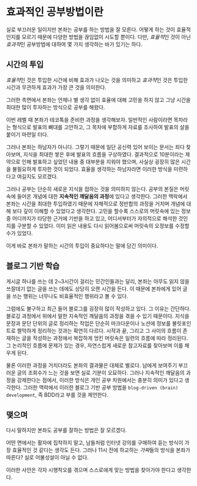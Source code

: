 # 효과적인 공부방법이란

실로 부끄러운 일이지만 본좌는 공부를 하는 방법을 잘 모른다. 어떻게 하는 것이 효율적인지를 모르기 때문에 다양한 방법을 끊임없이 시도할 뿐이다. 다만, *효율적*인 것이 아닌 *효과적*인 공부방법에 대하여 몇 가지 생각하는 바가 있기는 하다.

## 시간의 투입

*효율적*인 것은 투입한 시간에 비해 효과가 나오는 것을 의미하고 *효과적*인 것은 투입한 시간과 무관하게 효과가 가장 큰 것을 의미한다.

그러한 측면에서 본좌는 언제나 별 생각 없이 효율에 대해 고민을 하지 않고 그냥 시간을 최대한 많이 투자하는 방식으로 공부를 해왔다.

이번 레벨 때 본좌가 테코톡을 준비한 과정을 생각해보자. 일반적인 사람이라면 목차라는 형식으로 발표의 뼈대를 고안하고, 그 목차에 부합하게 자료를 조사하여 발표의 살을 붙이기 마련일 터다.

그러나 본좌는 하남자가 아니다. 그렇기 때문에 일단 공신력 있어 보이는 문서는 죄다 찾아보며, 지식을 최대한 쌓은 후에 발표의 흐름을 구상하였다. 결과적으로 10분이라는 제약으로 인해 발표하고 싶었던 내용 중 대부분을 지워야 했으며, 사실상 굉장히 많은 시간을 불필요하게 투자한 것이 되었다. 효율을 생각하는 하남자라면 이러한 방식을 미련하다고 여길지도 모르겠다.

그러나 공부는 단순히 새로운 지식을 접하는 것을 의미하지 않는다. 공부의 본질은 머릿속에 들어온 개념에 대한 **지속적인 깨달음의 과정**에 있다고 생각한다. 그러한 맥락에서 본좌는 시간을 최대한 투입하였기 때문에 자체적으로 정반합의 과정을 거치며 개념에 대해 보다 깊이 이해할 수 있었다고 생각한다. 고민을 할수록 스스로의 머릿속에 있는 정보 중 어디까지가 타당한 근거에 기반을 하고 있고, 어디서부터가 자의적으로 해석한 것인지를 구분할 수 있었다. 이미 읽은 내용도 다시 읽어봄으로써 머릿속의 오정보를 수정할 수가 있었다.

이게 바로 본좌가 말하는 시간의 투입이 중요하다는 말에 담긴 의미이다.

## 블로그 기반 학습

게시글 하나를 쓰는 데 2~3시간이 걸리는 민간인들과는 달리, 본좌는 아무도 읽지 않을 쓰잘데기 없는 글을 쓰는 데에도 상당히 오랜 시간을 든다. 이 때문에 본좌에게 있어 글을 쓰는 행위는 너무나도 비효율적인 행위라고 볼 수 있다.

그럼에도 불구하고 최근 들어 블로그를 굉장히 많이 작성하고 있다. 그 이유는 간단하다. 블로깅 과정에서 위에서 말한 지속적인 깨달음의 과정을 겪을 수 있기 때문이다. 지식을 문장과 문단 단위의 글로 정리하는 작업은 단순히 마크다운이나 노션에 정보를 불릿포인트로 짤막하게 정리하는 것과는 확연히 다르다. 시작과 끝, 그리고 그 사이의 흐름이 존재하는 글을 작성하는 과정에서 복잡하게 엉킨 머릿속은 일련의 흐름에 따라 정리된다. 그 논리적인 흐름에 문제가 있는 경우, 자연스럽게 새로운 참고자료를 찾아보며 이를 채우게 된다.

물론 이러한 과정을 거치더라도 본좌의 결과물은 대체로 별로다. 남에게 보여주기 부끄러운 글의 조회수가 느는 것을 보면 실로 기분이 오묘하다. 그러나 지속적인 깨달음의 과정을 강제한다는 점에서, 이러한 방식은 개인 공부 차원에서는 충분히 의미가 있다고 생각한다. 그러한 맥락에서 이러한 블로그 기반 공부 방법을 `blog-driven (brain) development`, 즉 BDD라고 부를 것을 제언한다.

## 맺으며

다시 말하지만 본좌도 공부를 잘하는 방법은 잘 모르겠다.

어떤 면에서는 활자에 집착하지 말고, 남들처럼 인터넷 강의를 구매하여 듣는 방식이 가장 효율적인 것 같다는 생각도 든다. 그러나 11시 전에 하교하는 *가짜*들의 방식을 본좌가 따른다? 실로 어불성설이 아닐 수 없다.

이러한 사안은 각자 시행착오를 겪으며 스스로에게 맞는 방법을 찾아가야 한다고 생각한다.
